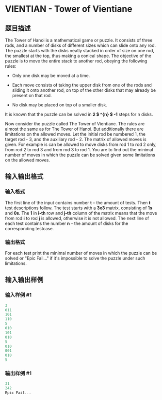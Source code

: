 # VIENTIAN - Tower of Vientiane

## 题目描述

The Tower of Hanoi is a mathematical game or puzzle. It consists of three rods, and a number of disks of different sizes which can slide onto any rod. The puzzle starts with the disks neatly stacked in order of size on one rod, the smallest at the top, thus making a conical shape. The objective of the puzzle is to move the entire stack to another rod, obeying the following rules:

- Only one disk may be moved at a time.

- Each move consists of taking the upper disk from one of the rods and sliding it onto another rod, on top of the other disks that may already be present on that rod.

- No disk may be placed on top of a smaller disk.

It is known that the puzzle can be solved in **2 $ ^{n} $ -1** steps for n disks.

Now consider the puzzle called The Tower of Vientiane. The rules are almost the same as for The Tower of Hanoi. But additionally there are limitations on the allowed moves. Let the initial rod be numbered 1, the target rod - 3, and the auxiliary rod - 2. The matrix of allowed moves is given. For example is can be allowed to move disks from rod 1 to rod 2 only, from rod 2 to rod 3 and from rod 3 to rod 1. You are to find out the minimal number of moves in which the puzzle can be solved given some limitations on the allowed moves.

## 输入输出格式

### 输入格式

The first line of the input contains number **t** – the amount of tests. Then **t** test descriptions follow. The test starts with a **3x3** matrix, consisting of **1s** and **0s**. The **1** in **i-th** row and **j-th** column of the matrix means that the move from rod **i** to rod **j** is allowed, otherwise it is not allowed. The next line of each test contains the number **n** - the amount of disks for the corresponding testcase.

### 输出格式

For each test print the minimal number of moves in which the puzzle can be solved or "Epic Fail..." if it's impossible to solve the puzzle under such limitations.

## 输入输出样例

### 输入样例 #1

```cpp
3
011
101
110
5
010
101
010
5
010
001
010
5
```


### 输出样例 #1

```cpp
31
242
Epic Fail...
```


